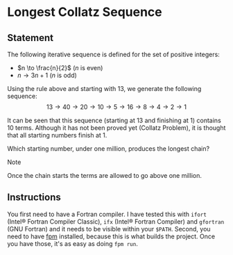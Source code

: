 # Longest Collatz Sequence
## Statement
The following iterative sequence is defined for the set of positive integers:
- $n \to \frac{n}{2}$ ($n$ is even)
- $n \to 3n + 1$ ($n$ is odd)

Using the rule above and starting with $13$, we generate the following sequence: 
$$13 \to 40 \to 20 \to 10 \to 5 \to 16 \to 8 \to 4 \to 2 \to 1$$

It can be seen that this sequence (starting at $13$ and finishing at $1$) contains $10$ terms. Although it has not been proved yet (Collatz Problem), it is thought that all starting numbers finish at $1$.

Which starting number, under one million, produces the longest chain?

> [!NOTE] 
> Once the chain starts the terms are allowed to go above one million.

## Instructions
You first need to have a Fortran compiler. I have tested this with `ifort` (Intel® Fortran Compiler Classic), `ifx` (Intel® Fortran Compiler) and `gfortran` (GNU Fortran) and it needs to be visible within your `$PATH`. Second, you need to have [fpm](https://fpm.fortran-lang.org/) installed, because this is what builds the project. Once you have those, it's as easy as doing `fpm run`.
